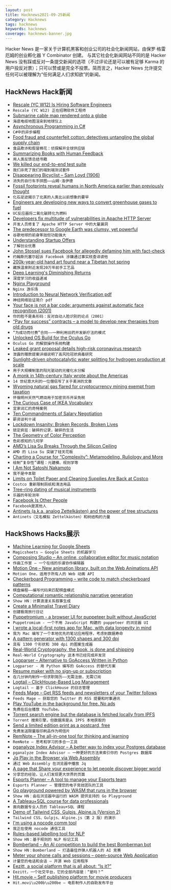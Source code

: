 ```yaml
---
layout: post
title: Hacknews2021-09-25新闻
category: Hacknews
tags: hacknews
keywords: hacknews
coverage: hacknews-banner.jpg
---
```


Hacker News 是一家关于计算机黑客和创业公司的社会化新闻网站，由保罗·格雷厄姆的创业孵化器 Y Combinator 创建。
与其它社会化新闻网站不同的是 Hacker News 没有踩或反对一条提交新闻的选项（不过评论还是可以被有足够 Karma 的用户投反对票）；只可以赞或是完全不投票。简而言之，Hacker News 允许提交任何可以被理解为“任何满足人们求知欲”的新闻。

## HackNews Hack新闻


- [Rescale (YC W12) Is Hiring Software Engineers](https://jobs.lever.co/rescale/57b5bc81-ee75-4a30-a763-3eb8dd595165?lever-origin=applied&lever-source%5B%5D=Hacker%20News)
- `Rescale (YC W12) 正在招聘软件工程师`
- [Submarine cable map rendered onto a globe](https://globe.gl/example/submarine-cables/)
- `海底电缆地图渲染到地球仪上`
- [Asynchronous Programming in C#](https://github.com/davidfowl/AspNetCoreDiagnosticScenarios/blob/master/AsyncGuidance.md)
- `C#中的异步编程`
- [Food fraud and counterfeit cotton: detectives untangling the global supply chain](https://www.theguardian.com/news/2021/sep/16/food-fraud-counterfeit-cotton-detectives-untangling-global-supply-chain)
- `食品欺诈和假冒棉花：侦探解开全球供应链`
- [Summarizing Books with Human Feedback](https://openai.com/blog/summarizing-books/)
- `用人类反馈总结书籍`
- [We killed our end-to-end test suite](https://building.nubank.com.br/why-we-killed-our-end-to-end-test-suite/)
- `我们杀死了我们的端到端测试套件`
- [Disappearing Bicyclist – Sam Loyd (1906)](https://www.geogebra.org/m/hypuahfc)
- `消失的自行车手拼图——山姆·洛伊德`
- [Fossil footprints reveal humans in North America earlier than previously thought](https://www.usgs.gov/news/fossilized-footprints-reveal-human-habitation-north-america-thousands-years-earlier-previously)
- `化石足迹揭示了北美的人类比以前想象的要早`
- [Engineers are developing new ways to convert greenhouse gases to fuel](https://www.uc.edu/news/articles/2021/09/uc-reactor-converts-carbon-dioxide-to-fuel-to-address-climate-change.html)
- `UC反应器将二氧化碳转化为燃料`
- [Developers fix multitude of vulnerabilities in Apache HTTP Server](https://portswigger.net/daily-swig/developers-fix-multitude-of-vulnerabilities-in-apache-http-server)
- `开发人员修复了 Apache HTTP Server 中的大量漏洞`
- [The predecessor to Google Earth was clumsy, yet powerful](https://www.vice.com/en/article/53vgbb/the-predecessor-to-google-earth-was-clumsy-yet-powerful)
- `谷歌地球的前身笨拙但功能强大`
- [Understanding Startup Offers](https://withcompound.com/manual-company-equity/understanding-startup-offers)
- `了解创业优惠`
- [John Stossel sues Facebook for allegedly defaming him with fact-check](https://www.hollywoodreporter.com/business/digital/john-stossel-sues-facebook-1235019248/)
- `约翰斯托塞尔起诉 Facebook 涉嫌通过事实核查诽谤他`
- [200k-year-old hand art found near a Tibetan hot spring](https://gizmodo.com/200-000-year-old-hand-art-found-near-a-tibetan-hot-spri-1847682046)
- `藏族温泉附近发现20万年前手工艺品`
- [Deep Learning's Diminishing Returns](https://spectrum.ieee.org/deep-learning-computational-cost)
- `深度学习的收益递减`
- [Nginx Playground](https://jvns.ca/blog/2021/09/24/new-tool--an-nginx-playground/)
- `Nginx 游乐场`
- [Introduction to Neural Network Verification pdf](https://arxiv.org/abs/2109.10317)
- `神经网络验证简介 pdf`
- [Your face is not a bar code: arguments against automatic face recognition (2001)](https://pages.gseis.ucla.edu/faculty/agre/bar-code.html)
- `你的脸不是条形码：反对自动人脸识别的论点（2001）`
- [“Pay for success” contracts – a model to develop new therapies from old drugs](https://crowdfundedcures.medium.com/pay-for-success-contracts-a-new-model-to-develop-new-therapies-from-old-drugs-f69b2189184d)
- `“为成功而付费”合同——一种利用旧药开发新疗法的模式`
- [Unlocked OS Build for the Oculus Go](https://twitter.com/id_aa_carmack/status/1441496416463904768)
- `Oculus Go 的解锁操作系统构建`
- [Leaked grant proposal details high-risk coronavirus research](https://theintercept.com/2021/09/23/coronavirus-research-grant-darpa/)
- `泄露的赠款提案详细说明了高风险冠状病毒研究`
- [Sunlight-driven photocatalytic water splitting for hydrogen production at scale](https://phys.org/news/2021-09-sunlight-driven-photocatalytic-hydrogen-production-scale.html)
- `用于大规模制氢的阳光驱动的光催化水分解`
- [A monk in 14th-century Italy wrote about the Americas](https://www.economist.com/the-americas/2021/09/25/a-monk-in-14th-century-italy-wrote-about-the-americas)
- `14 世纪意大利的一位僧侣写了关于美洲的文章`
- [Wyoming natural gas flared for cryptocurrency mining exempt from taxation](https://oilcity.news/wyoming/legislature/2021/04/15/gordon-signs-bill-exempting-wyoming-natural-gas-flared-for-cryptocurrency-mining-from-taxation/)
- `怀俄明州天然气燃烧用于加密货币开采免税`
- [The Curious Case of IKEA Vocabulary](https://lar5.com/ikea/)
- `宜家词汇的奇特案例`
- [Ten Commandments of Salary Negotiation](https://www.lennysnewsletter.com/p/negotiating-comp)
- `薪资谈判十诫`
- [Lockdown Insanity: Broken Records, Broken Lives](https://billmuehlenberg.com/2021/09/23/lockdown-insanity-broken-records-broken-lives/)
- `锁定疯狂：破碎的记录，破碎的生活`
- [The Geometry of Color Perception](https://www.handprint.com/HP/WCL/color2.html)
- `色彩感知的几何学`
- [AMD’s Lisa Su Breaks Through the Silicon Ceiling](https://spectrum.ieee.org/amds-lisa-su-breaks-through-the-silicon-ceiling)
- `AMD 的 Lisa Su 突破了硅天花板`
- [Charting a Course for “Complexity”: Metamodeling, Ruliology and More](https://writings.stephenwolfram.com/2021/09/charting-a-course-for-complexity-metamodeling-ruliology-and-more/)
- `绘制“复杂性”课程：元建模、规则学等`
- [I Am Not Satoshi Nakamoto](https://www.schneier.com/blog/archives/2021/09/i-am-not-satoshi-nakamoto.html)
- `我不是中本聪`
- [Limits on Toilet Paper and Cleaning Supplies Are Back at Costco](https://www.npr.org/sections/coronavirus-live-updates/2021/09/24/1040471872/limits-toilet-paper-cleaning-supplies-costco-delta-covid)
- `Costco 重新限制厕纸和清洁用品`
- [Tree-ring dating of musical instruments](https://doi.org/10.1126/science.abj3823)
- `乐器的年轮测年`
- [Facebook Is Other People](https://kevinmunger.substack.com/p/facebook-is-other-people)
- `Facebook是其他人`
- [Antinets (a.k.a. analog Zettelkästen) and the power of tree structures](https://daily.scottscheper.com/num/247/)
- `Antinets（又名模拟 Zettelkästen）和树结构的力量`


## HackShows Hacks展示

- [ Machine Learning for Google Sheets](https://www.magicsheets.io/)
- `Magicsheets – Google Sheets 的机器学习`
- [ Composing Studio – An online, collaborative editor for music notation](https://github.com/ekzhang/composing.studio)
- `作曲工作室 – 一个在线的乐谱协作编辑器`
- [ Motion One – New animation library, built on the Web Animations API](https://motion.dev/)
- `Motion One，适用于所有人的 Web 动画 API`
- [ Checkerboard Programming – write code to match checkerboard patterns](https://www.checkerboardprogramming.com/)
- `棋盘编程——编写代码来匹配棋盘模式`
- [ Computational romantic relationship narrative generation](https://alovingexploration.com)
- `Show HN：计算浪漫关系叙事生成`
- [ Create a Minimalist Travel Diary](https://traveldays.com)
- `创建极简旅行日记`
- [ Puppetromium - a browser UI for puppeteer built without JavaScript](https://github.com/i5ik/puppetromium)
- `Puppetromium - 一个不用 JavaScript 构建的 puppeteer 的浏览器 UI`
- [ I wrote a local-first notes app for Mac, with data longevity in mind](https://noteship.com)
- `我为 Mac 编写了一个本地优先的笔记应用程序，考虑到数据寿命`
- [ A pattern generator with 1300 shapes and 300 dpi](https://tool.graphics/geometric)
- `具有 1300 个形状和 300 dpi 的图案生成器`
- [ Real-World Cryptography, the book, is done and shipping](item?id=28623869)
- `Real-World Cryptography 这本书已经完成并发货`
- [ Logparser – Alternative to GoAccess Written in Python](https://github.com/lucianmarin/logparser)
- `Logparser - 用 Python 编写的 GoAccess 的替代方案`
- [ Resume maker with no sign-up or subscription](https://luckyresumemaker.com)
- `在几分钟内制作一份求职简历——无需注册，无需订阅`
- [ Logtail – ClickHouse-Based Log Management](https://logtail.com/)
- `Logtail – 基于 ClickHouse 的日志管理`
- [ Feeds Mage – Get RSS feeds and newsletters of your Twitter follows](https://www.feedsmage.com/)
- `Feeds Mage – 获取您的 Twitter 的 RSS 提要和时事通讯`
- [ Play YouTube in the background for free. No ads](https://www.sling-music.com/)
- `免费在后台播放 YouTube。`
- [ Torrent search engine but the database is fetched locally from IPFS](https://giga.cat)
- `Torrent 搜索引擎，但数据库是从 IPFS 本地获取的`
- [ Send a limited edition print as a postcard, free](https://www.inkiii.com/)
- `免费发送限量版印刷品作为明信片`
- [ RemNote – The all-in-one tool for thinking and learning](https://www.remnote.com/)
- `RemNote – 思考和学习的多合一工具`
- [ pganalyze Index Advisor – A better way to index your Postgres database](https://pganalyze.com/index-advisor)
- `pganalyze Index Advisor – 一种更好的方法来索引你的 Postgres 数据库`
- [ Jq Play in the Browser via Web Assembly](https://jiehong.gitlab.io/jq_offline/)
- `通过 Web Assembly 在浏览器中播放 Jq`
- [ A page that Share your experience to let people discover bigger world](https://www.afterdo.com/)
- `分享您的经验，让人们发现更大世界的页面`
- [ Esports Planner – A tool to manage your Esports team](https://esports-planner.com/)
- `Esports Planner – 管理您的电子竞技团队的工具`
- [ Go playground powered by WASM that runs in the browser](https://go-playground-wasm.vercel.app/)
- `Show HN：由在浏览器中运行的 WASM 提供支持的 Go Playground`
- [ A Tableau+SQL course for data professionals](https://www.udemy.com/course/tableau-course/)
- `面向数据专业人员的 Tableau+SQL 课程`
- [ Demo of Tailwind CSS, Gulpjs, Alpine.js (Version 2)](https://github.com/joelparkerhenderson/demo-tailwind-css)
- `Tailwind CSS、Gulpjs、Alpine.js（第 2 版）的演示`
- [ I'm using a nocode comm tool](item?id=28638134)
- `我正在使用 nocode 通信工具`
- [ Rules-based labelling tool for NLP](https://github.com/dataqa/dataqa)
- `Show HN：基于规则的 NLP 标记工具`
- [ Bomberland – An AI competition to build the best Bomberman bot](https://www.gocoder.one/bomberland)
- `Show HN：Bomberland – 打造最佳炸弹人机器人的 AI 竞赛`
- [ Meter your phone calls and sessions – open-source Web Application](https://github.com/rsoury/callsesh)
- `计量您的电话和会话 – 开源 Web 应用程序`
- [ Eezitt, a social platform that is all about: “Is it?”](https://www.eezitt.com/)
- `Eezitt，一个社交平台，它的全部内容是：“是吗？”`
- [ Hit.movie – Self publishing platform for movie producers](https://hit.movie/)
- `Hit.movi\u200b\u200be – 电影制作人的自助发布平台`


